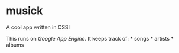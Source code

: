 # musick
A cool app written in CSSI

This runs on *Google App Engine*. It keeps track of:
    * songs
    * artists
    * albums
